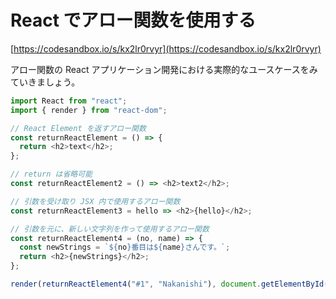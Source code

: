 # React でアロー関数を使用する

[https://codesandbox.io/s/kx2lr0rvyr](https://codesandbox.io/s/kx2lr0rvyr)

アロー関数の React アプリケーション開発における実際的なユースケースをみていきましょう。

```javascript
import React from "react";
import { render } from "react-dom";

// React Element を返すアロー関数
const returnReactElement = () => {
  return <h2>text</h2>;
};

// return は省略可能
const returnReactElement2 = () => <h2>text2</h2>;

// 引数を受け取り JSX 内で使用するアロー関数
const returnReactElement3 = hello => <h2>{hello}</h2>;

// 引数を元に、新しい文字列を作って使用するアロー関数
const returnReactElement4 = (no, name) => {
  const newStrings = `${no}番目は${name}さんです。`;
  return <h2>{newStrings}</h2>;
};

render(returnReactElement4("#1", "Nakanishi"), document.getElementById("root"));
```

